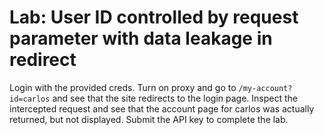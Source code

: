 # Lab: User ID controlled by request parameter with data leakage in redirect

Login with the provided creds. Turn on proxy and go to `/my-account?id=carlos` and see that the site redirects to the login page. Inspect the intercepted request and see that the account page for carlos was actually returned, but not displayed. Submit the API key to complete the lab.